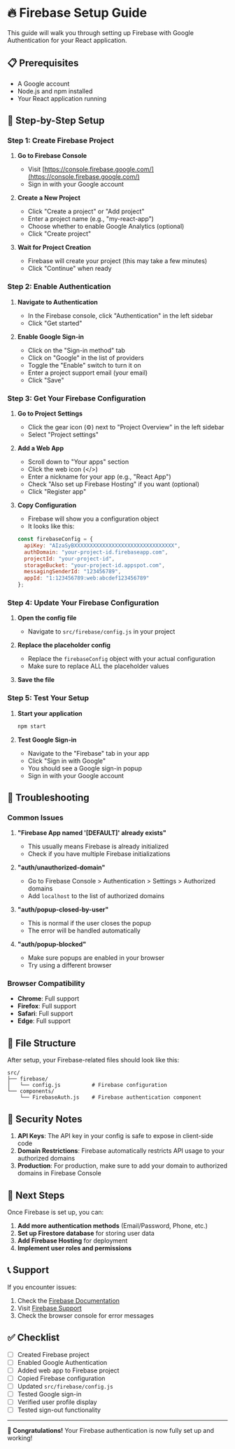 # 🔥 Firebase Setup Guide

This guide will walk you through setting up Firebase with Google Authentication for your React application.

## 📋 Prerequisites

- A Google account
- Node.js and npm installed
- Your React application running

## 🚀 Step-by-Step Setup

### Step 1: Create Firebase Project

1. **Go to Firebase Console**
   - Visit [https://console.firebase.google.com/](https://console.firebase.google.com/)
   - Sign in with your Google account

2. **Create a New Project**
   - Click "Create a project" or "Add project"
   - Enter a project name (e.g., "my-react-app")
   - Choose whether to enable Google Analytics (optional)
   - Click "Create project"

3. **Wait for Project Creation**
   - Firebase will create your project (this may take a few minutes)
   - Click "Continue" when ready

### Step 2: Enable Authentication

1. **Navigate to Authentication**
   - In the Firebase console, click "Authentication" in the left sidebar
   - Click "Get started"

2. **Enable Google Sign-in**
   - Click on the "Sign-in method" tab
   - Click on "Google" in the list of providers
   - Toggle the "Enable" switch to turn it on
   - Enter a project support email (your email)
   - Click "Save"

### Step 3: Get Your Firebase Configuration

1. **Go to Project Settings**
   - Click the gear icon (⚙️) next to "Project Overview" in the left sidebar
   - Select "Project settings"

2. **Add a Web App**
   - Scroll down to "Your apps" section
   - Click the web icon (</>)
   - Enter a nickname for your app (e.g., "React App")
   - Check "Also set up Firebase Hosting" if you want (optional)
   - Click "Register app"

3. **Copy Configuration**
   - Firebase will show you a configuration object
   - It looks like this:
   ```javascript
   const firebaseConfig = {
     apiKey: "AIzaSyBXXXXXXXXXXXXXXXXXXXXXXXXXXXXXXXX",
     authDomain: "your-project-id.firebaseapp.com",
     projectId: "your-project-id",
     storageBucket: "your-project-id.appspot.com",
     messagingSenderId: "123456789",
     appId: "1:123456789:web:abcdef123456789"
   };
   ```

### Step 4: Update Your Firebase Configuration

1. **Open the config file**
   - Navigate to `src/firebase/config.js` in your project

2. **Replace the placeholder config**
   - Replace the `firebaseConfig` object with your actual configuration
   - Make sure to replace ALL the placeholder values

3. **Save the file**

### Step 5: Test Your Setup

1. **Start your application**
   ```bash
   npm start
   ```

2. **Test Google Sign-in**
   - Navigate to the "Firebase" tab in your app
   - Click "Sign in with Google"
   - You should see a Google sign-in popup
   - Sign in with your Google account

## 🔧 Troubleshooting

### Common Issues

1. **"Firebase App named '[DEFAULT]' already exists"**
   - This usually means Firebase is already initialized
   - Check if you have multiple Firebase initializations

2. **"auth/unauthorized-domain"**
   - Go to Firebase Console > Authentication > Settings > Authorized domains
   - Add `localhost` to the list of authorized domains

3. **"auth/popup-closed-by-user"**
   - This is normal if the user closes the popup
   - The error will be handled automatically

4. **"auth/popup-blocked"**
   - Make sure popups are enabled in your browser
   - Try using a different browser

### Browser Compatibility

- **Chrome**: Full support
- **Firefox**: Full support
- **Safari**: Full support
- **Edge**: Full support

## 📁 File Structure

After setup, your Firebase-related files should look like this:

```
src/
├── firebase/
│   └── config.js          # Firebase configuration
└── components/
    └── FirebaseAuth.js    # Firebase authentication component
```

## 🔐 Security Notes

1. **API Keys**: The API key in your config is safe to expose in client-side code
2. **Domain Restrictions**: Firebase automatically restricts API usage to your authorized domains
3. **Production**: For production, make sure to add your domain to authorized domains in Firebase Console

## 🎯 Next Steps

Once Firebase is set up, you can:

1. **Add more authentication methods** (Email/Password, Phone, etc.)
2. **Set up Firestore database** for storing user data
3. **Add Firebase Hosting** for deployment
4. **Implement user roles and permissions**

## 📞 Support

If you encounter issues:

1. Check the [Firebase Documentation](https://firebase.google.com/docs)
2. Visit [Firebase Support](https://firebase.google.com/support)
3. Check the browser console for error messages

## ✅ Checklist

- [ ] Created Firebase project
- [ ] Enabled Google Authentication
- [ ] Added web app to Firebase project
- [ ] Copied Firebase configuration
- [ ] Updated `src/firebase/config.js`
- [ ] Tested Google sign-in
- [ ] Verified user profile display
- [ ] Tested sign-out functionality

---

**🎉 Congratulations!** Your Firebase authentication is now fully set up and working! 
